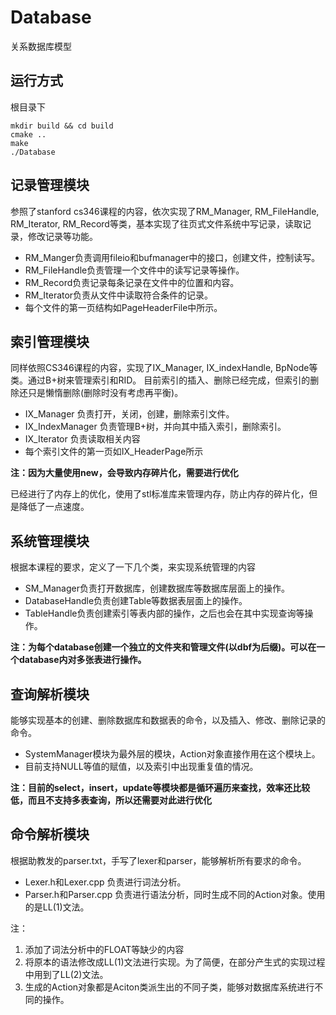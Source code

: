 # Database
关系数据库模型



## 运行方式

根目录下

```
mkdir build && cd build
cmake ..
make
./Database
```



## 记录管理模块

参照了stanford cs346课程的内容，依次实现了RM_Manager, RM_FileHandle, RM_Iterator, RM_Record等类，基本实现了往页式文件系统中写记录，读取记录，修改记录等功能。

* RM_Manger负责调用fileio和bufmanager中的接口，创建文件，控制读写。
* RM_FileHandle负责管理一个文件中的读写记录等操作。
* RM_Record负责记录每条记录在文件中的位置和内容。
* RM_Iterator负责从文件中读取符合条件的记录。
* 每个文件的第一页结构如PageHeaderFile中所示。

## 索引管理模块

同样依照CS346课程的内容，实现了IX_Manager, IX_indexHandle, BpNode等类。通过B+树来管理索引和RID。
目前索引的插入、删除已经完成，但索引的删除还只是懒惰删除(删除时没有考虑再平衡)。

* IX_Manager 负责打开，关闭，创建，删除索引文件。
* IX_IndexManager 负责管理B+树，并向其中插入索引，删除索引。
* IX_Iterator 负责读取相关内容
* 每个索引文件的第一页如IX_HeaderPage所示

**注：因为大量使用new，会导致内存碎片化，需要进行优化**

已经进行了内存上的优化，使用了stl标准库来管理内存，防止内存的碎片化，但是降低了一点速度。

## 系统管理模块

根据本课程的要求，定义了一下几个类，来实现系统管理的内容

* SM_Manager负责打开数据库，创建数据库等数据库层面上的操作。
* DatabaseHandle负责创建Table等数据表层面上的操作。
* TableHandle负责创建索引等表内部的操作，之后也会在其中实现查询等操作。

**注：为每个database创建一个独立的文件夹和管理文件(以dbf为后缀)。可以在一个database内对多张表进行操作。**

## 查询解析模块

能够实现基本的创建、删除数据库和数据表的命令，以及插入、修改、删除记录的命令。

* SystemManager模块为最外层的模块，Action对象直接作用在这个模块上。
* 目前支持NULL等值的赋值，以及索引中出现重复值的情况。

**注：目前的select，insert，update等模块都是循环遍历来查找，效率还比较低，而且不支持多表查询，所以还需要对此进行优化**

## 命令解析模块

根据助教发的parser.txt，手写了lexer和parser，能够解析所有要求的命令。

* Lexer.h和Lexer.cpp 负责进行词法分析。
* Parser.h和Parser.cpp 负责进行语法分析，同时生成不同的Action对象。使用的是LL(1)文法。

注：
1. 添加了词法分析中的FLOAT等缺少的内容
2. 将原本的语法修改成LL(1)文法进行实现。为了简便，在部分产生式的实现过程中用到了LL(2)文法。
3. 生成的Action对象都是Aciton类派生出的不同子类，能够对数据库系统进行不同的操作。